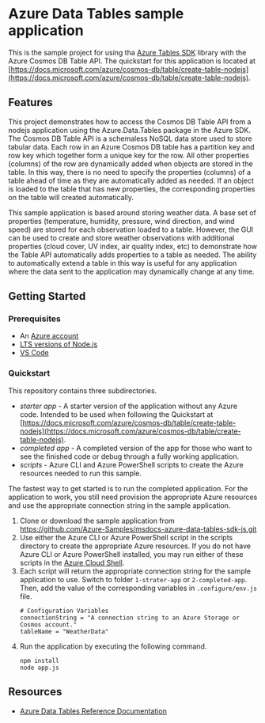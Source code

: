 # Azure Data Tables sample application

This is the sample project for using tha [Azure Tables SDK](https://www.npmjs.com/package/@azure/data-tables) library with the Azure Cosmos DB Table API.  The quickstart for this application is located at [https://docs.microsoft.com/azure/cosmos-db/table/create-table-nodejs](https://docs.microsoft.com/azure/cosmos-db/table/create-table-nodejs).

## Features

This project demonstrates how to access the Cosmos DB Table API from a nodejs application using the Azure.Data.Tables package in the Azure SDK.  The Cosmos DB Table API is a schemaless NoSQL data store used to store tabular data.  Each row in an Azure Cosmos DB table has a partition key and row key which together form a unique key for the row.  All other properties (columns) of the row are dynamically added when objects are stored in the table.  In this way, there is no need to specify the properties (columns) of a table ahead of time as they are automatically added as needed.  If an object is loaded to the table that has new properties, the corresponding properties on the table will created automatically.

This sample application is based around storing weather data.  A base set of properties (temperature, humidity, pressure, wind direction, and wind speed) are stored for each observation loaded to a table.  However, the GUI can be used to create and store weather observations with additional properties (cloud cover, UV index, air quality index, etc) to demonstrate how the Table API automatically adds properties to a table as needed.  The ability to automatically extend a table in this way is useful for any application where the data sent to the application may dynamically change at any time.

## Getting Started

### Prerequisites

- An [Azure account](https://docs.microsoft.com/dotnet/azure/create-azure-account)
- [LTS versions of Node.js](https://nodejs.org/)
- [VS Code](https://code.visualstudio.com/)

### Quickstart

This repository contains three subdirectories.
- *starter app* - A starter version of the application without any Azure code.  Intended to be used when following the Quickstart at [https://docs.microsoft.com/azure/cosmos-db/table/create-table-nodejs](https://docs.microsoft.com/azure/cosmos-db/table/create-table-nodejs).
- *completed app* - A completed version of the app for those who want to see the finished code or debug through a fully working application.
- *scripts* - Azure CLI and Azure PowerShell scripts to create the Azure resources needed to run this sample.

The fastest way to get started is to run the completed application.  For the application to work, you still need provision the appropriate Azure resources and use the appropriate connection string in the sample application.

1. Clone or download the sample application from https://github.com/Azure-Samples/msdocs-azure-data-tables-sdk-js.git
2. Use either the Azure CLI or Azure PowerShell script in the scripts directory to create the appropriate Azure resources.  If you do not have Azure CLI or Azure PowerShell installed, you may run either of these scripts in the [Azure Cloud Shell](https://shell.azure.com).
3. Each script will return the appropriate connection string for the sample application to use.  Switch to folder `1-strater-app` or `2-completed-app`. Then, add the value of the corresponding variables in `.configure/env.js` file.
    ```
    # Configuration Variables
    connectionString = "A connection string to an Azure Storage or Cosmos account."
    tableName = "WeatherData"
    ```
4. Run the application by executing the following command.
    ```
    npm install
    node app.js
    ```

## Resources

- [Azure Data Tables Reference Documentation](https://docs.microsoft.com/javascript/api/overview/azure/data-tables-readme?view=azure-node-latest)